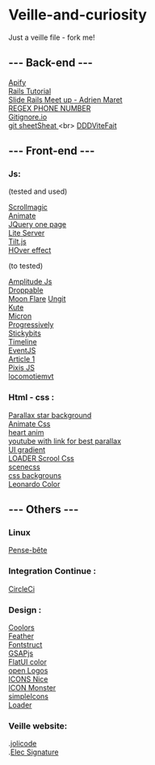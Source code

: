 # Veille-and-curiosity

Just a veille file - fork me!

## --- Back-end ---

[Apify](https://www.apify.com/)<br>
[Rails Tutorial](https://www.railstutorial.org/book)<br>
[Slide Rails Meet up - Adrien Maret](https://fr.slideshare.net/secret/MRg4pReolXaGjS)<br>
[REGEX PHONE NUMBER]( ^((\+)33|0|0033)[1-9](\d{2}){4}$ )<br>
[Gitignore.io](https://gitignore.io/)<br>
[git sheetSheat ](http://ndpsoftware.com/git-cheatsheet.html#loc=stash;)<br>
[DDDViteFait](http://blog.infosaurus.fr/public/docs/DDDViteFait.pdf)

## --- Front-end ---

### Js:

(tested and used)

[Scrollmagic](http://scrollmagic.io/)<br>
[Animate](https://daneden.github.io/animate.css/)<br>
[JQuery one page](http://www.thepetedesign.com/demos/onepage_scroll_demo.html)<br>
[Lite Server](https://github.com/johnpapa/lite-server)<br>
[Tilt.js](https://gijsroge.github.io/tilt.js/)<br>
[HOver effect](https://miketricking.github.io/bootstrap-image-hover/)

(to tested)

[Amplitude Js](https://521dimensions.com/open-source/amplitudejs)<br>
[Droppable](https://shopify.github.io/draggable/examples/unique-dropzone.html)<br>
[Moon Flare](https://codepen.io/Nephaelin/pen/RJrpoL?page=5)
[Ungit](https://github.com/FredrikNoren/ungit)<br>
[Kute](http://thednp.github.io/kute.js/)<br>
[Micron](https://webkul.github.io/micron/)<br>
[Progressively](https://thinker3197.github.io/progressively/)<br>
[Stickybits](https://dollarshaveclub.github.io/stickybits/)<br>
[Timeline](https://ilkeryilmaz.github.io/timelinejs/)<br>
[EventJS](https://www.zendevs.xyz/ce-que-vous-devriez-savoir-sur-les-evenements-js/)<br>
[Article 1](https://www.jesuisundev.com/comprendre-javascript-en-5-minutes/)<br>
[Pixis JS](https://www.pixijs.com/tutorials)<br>
[locomotiemvt](https://github.com/locomotivemtl/locomotive-scroll)

### Html - css :

[Parallax star background](https://codepen.io/saransh/pen/BKJun)<br>
[Animate Css](https://daneden.github.io/animate.css/)<br>
[heart anim](https://cssanimation.rocks/twitter-fave/)<br>
[youtube with link for best parallax](https://www.youtube.com/watch?v=seD2YPrMHLA)<br>
[UI gradient](https://hookagency.com/ui-gradients/)<br>
[LOADER Scrool Css](https://blog.internet-formation.fr/2016/08/creer-des-loaders-qui-suivent-le-defilement-scroll-des-pages-avec-jquery-et-css-3/)<br>
[scenecss](https://github.com/daybrush/scenejs)<br>
[css backgrouns](https://speckyboy.com/css-background-effects/)<br>
[Leonardo Color](https://leonardocolor.io/?colorKeys=%236fa7ff&base=ffffff&ratios=3%2C4.5&mode=CAM02)

## --- Others ---

### Linux

[Pense-bête](http://www.progeek.fr/cube-pense-bete-pour-distribution-linux/)<br>

### Integration Continue :

[CircleCi](https://circleci.com/)<br>

### Design :

[Coolors](https://coolors.co/)<br>
[Feather](https://feathericons.com/)<br>
[Fontstruct](https://fontstruct.com/)<br>
[GSAPjs](https://www.grafikart.fr/tutoriels/javascript/greensock-animation-platform-415)<br>
[FlatUI color](https://flatuicolors.com/palette/in)<br>
[open Logos](https://github.com/arasatasaygin/openlogos)<br>
[ICONS Nice](https://codepen.io/noahblon/pen/lxukH)<br>
[ICON Monster](https://iconmonstr.com/)<br>
[simpleIcons](https://simpleicons.org/)<br>
[Loader](https://loading.io/)

### Veille website:

.[jolicode](https://jolicode.com/blog/)<br>
.[Elec Signature](https://codepen.io/goker/pen/kbEdn)
